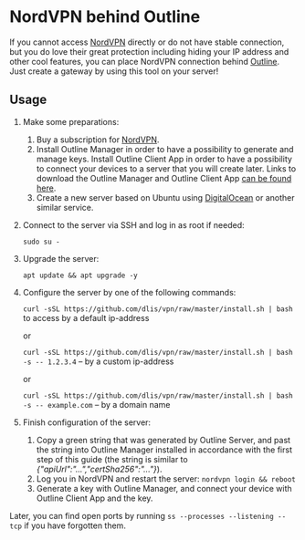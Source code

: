 # NordVPN behind Outline

If you cannot access [NordVPN](https://nordvpn.com/) directly or do not have stable connection, but you do love their
great protection including hiding your IP address and other cool features, you can place NordVPN connection
behind [Outline](https://getoutline.org/). Just create a gateway by using this tool on your server!

## Usage

1. Make some preparations:
    1. Buy a subscription for [NordVPN](https://nordvpn.com/).
    1. Install Outline Manager in order to have a possibility to generate and manage keys. Install Outline Client App in
       order to have a possibility to connect your devices to a server that you will create later. Links to download the
       Outline Manager and Outline Client App [can be found here](https://getoutline.org/).
    1. Create a new server based on Ubuntu using [DigitalOcean](https://digitalocean.com/) or another similar service.

2. Connect to the server via SSH and log in as root if needed:

   ```sudo su -```

3. Upgrade the server:

   ```apt update && apt upgrade -y```

4. Configure the server by one of the following commands:

   ```curl -sSL https://github.com/dlis/vpn/raw/master/install.sh | bash``` to access by a default ip-address

   or

   ```curl -sSL https://github.com/dlis/vpn/raw/master/install.sh | bash -s -- 1.2.3.4``` – by a custom ip-address

   or

   ```curl -sSL https://github.com/dlis/vpn/raw/master/install.sh | bash -s -- example.com``` – by a domain name

5. Finish configuration of the server:
    1. Copy a green string that was generated by Outline Server, and past the string into Outline Manager installed in
       accordance with the first step of this guide (the string is similar to *{"apiUrl":"...","certSha256":"..."}*).
    2. Log you in NordVPN and restart the server:
       ```nordvpn login && reboot```
    3. Generate a key with Outline Manager, and connect your device with Outline Client App and the key.

Later, you can find open ports by running ```ss --processes --listening --tcp``` if you have forgotten them.